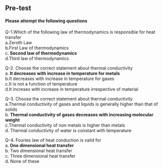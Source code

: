 ## <b> Pre-test
#### Please attempt the following questions</b>

Q-1.Which of the following law of thermodynamics is responsible for heat transfer<br>
a.Zeroth Law<br>
b.First Law of thermodynamics<br>
c.<b>	Second law of thermodynamics</b><br>
d.Third law of thermodynamics<br>

Q-2. Choose the correct statement about thermal conductivity<br>
a.<b>	It decreases with increase in temperature for metals</b><br>
b.It decreases with increase in temperature for gases<br>
c.It is not a function of temperature<br>
d.It increses with increase in temperature irrespective of material<br>

Q-3. Choose the correct statement about thermal conductivity<br>
a.Thermal conductivity of gases and liquids is generally higher than that of solids<br>
b.<b>	Thermal conductivity of gases decreases with increasing molecular weight</b><br>
c.Thermal conductivity of non metals is higher than metals<br>
d.	Thermal conductivity of water is constant with temperature<br>

Q-4. Fouries law of heat conduction is valid for<br>
a.<b>	One dimensional heat transfer</b><br>
b.	Two dimensional heat transfer<br>
c.	Three dimensional heat transfer<br>
d.	None of these<br>
